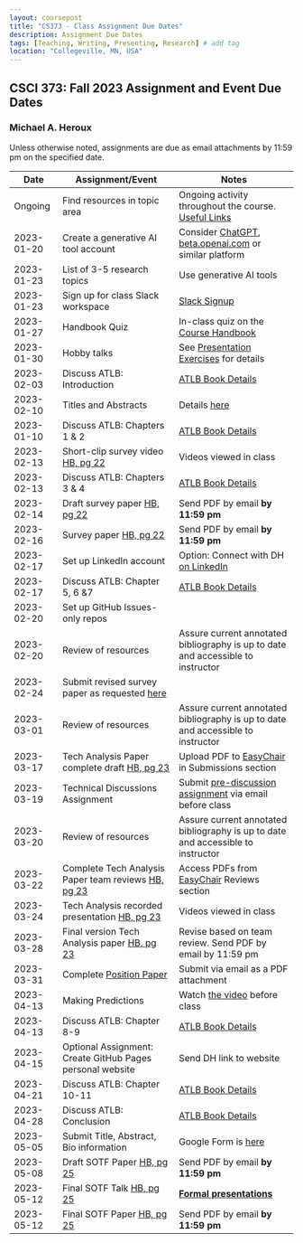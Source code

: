 ```yaml
---
layout: coursepost
title: "CS373 - Class Assignment Due Dates"
description: Assignment Due Dates
tags: [Teaching, Writing, Presenting, Research] # add tag
location: "Collegeville, MN, USA"
---
```


## CSCI 373: Fall 2023 Assignment and Event Due Dates

### Michael A. Heroux

Unless otherwise noted, assignments are due as email attachments by 11:59 pm on the specified date.

| **Date** | **Assignment/Event** | **Notes** |
| ---------- | --- | --- |
| Ongoing | Find resources in topic area | Ongoing activity throughout the course. [Useful Links](https://maherou.github.io/Teaching/files/CS373/CS373-Links/) |
| 2023-01-20 | Create a generative AI tool account | Consider [ChatGPT](https://chat.openai.com), [beta.openai.com](https://beta.openai.com) or similar platform |
| 2023-01-23 | List of 3-5 research topics | Use generative AI tools |
| 2023-01-23 | Sign up for class Slack workspace | [Slack Signup](https://join.slack.com/t/collegevilles23cs373/shared_invite/zt-1nbs0ayus-HYP0Xai25peHmL1DP9grPg)  |
| 2023-01-27 | Handbook Quiz | In-class quiz on the [Course Handbook](../CSCI373CourseHandbookLatestEdition.pdf) |
| 2023-01-30 | Hobby talks | See [Presentation Exercises](https://collegeville.github.io/Orator/PresentationsThatWork/) for details |
| 2023-02-03 | Discuss ATLB: Introduction | [ATLB Book Details](../ATLB-Discussion) |
| 2023-02-10 | Titles and Abstracts | Details [here](https://collegeville.github.io/Scribe/TitlesAndAbstractsThatWork/) |
| 2023-01-10 | Discuss ATLB: Chapters 1 & 2 | [ATLB Book Details](../ATLB-Discussion) |
| 2023-02-13 | Short-clip survey video [HB, pg 22](../CSCI373CourseHandbookLatestEdition.pdf) | Videos viewed in class  | 
| 2023-02-13 | Discuss ATLB: Chapters 3 & 4 | [ATLB Book Details](../ATLB-Discussion) |
| 2023-02-14 | Draft survey paper [HB, pg 22](../CSCI373CourseHandbookLatestEdition.pdf) | Send PDF by email **by 11:59 pm** |
| 2023-02-16 | Survey paper [HB, pg 22](../CSCI373CourseHandbookLatestEdition.pdf) | Send PDF by email **by 11:59 pm** |
| 2023-02-17 | Set up LinkedIn account | Option: Connect with DH [on LinkedIn](https://in.linkedin.com/in/michael-heroux-763590) |
| 2023-02-17 | Discuss ATLB: Chapter 5, 6 &7 | [ATLB Book Details](../ATLB-Discussion) |
| 2023-02-20 | Set up GitHub Issues-only repos| |
| 2023-02-20 | Review of resources | Assure current annotated bibliography is up to date and accessible to instructor |
| 2023-02-24 |Submit revised survey paper as requested [here](https://collegeville.github.io/Scribe/BetterTechnicalWriting/) | |
| 2023-03-01 | Review of resources | Assure current annotated bibliography is up to date and accessible to instructor |
| 2023-03-17 | Tech Analysis Paper complete draft [HB, pg 23](../CSCI373CourseHandbookLatestEdition.pdf) | Upload PDF to [EasyChair](https://easychair.org/conferences/?conf=spring2023tap) in Submissions section |
| 2023-03-19 | Technical Discussions Assignment | Submit [pre-discussion assignment](https://collegeville.github.io/Orator/DiscussionsThatWork/) via email before class |
| 2023-03-20 | Review of resources | Assure current annotated bibliography is up to date and accessible to instructor |
| 2023-03-22 | Complete Tech Analysis Paper team reviews [HB, pg 23](../CSCI373CourseHandbookLatestEdition.pdf) | Access PDFs from [EasyChair](https://easychair.org/conferences/?conf=spring2023tap) Reviews section |
| 2023-03-24 | Tech Analysis recorded presentation [HB, pg 23](../CSCI373CourseHandbookLatestEdition.pdf) | Videos viewed in class|
| 2023-03-28 | Final version Tech Analysis paper [HB, pg 23](../CSCI373CourseHandbookLatestEdition.pdf) | Revise based on team review. Send PDF by email by 11:59 pm |
| 2023-03-31 | Complete [Position Paper](https://collegeville.github.io/Scribe/PositionPapers/) | Submit via email as a PDF attachment | 
| 2023-04-13 | Making Predictions | Watch [the video](https://collegeville.github.io/Scribe/PredictionsThatWork/) before class |
| 2023-04-13 | Discuss ATLB: Chapter 8-9 | [ATLB Book Details](../ATLB-Discussion) |
| 2023-04-15 | Optional Assignment: Create GitHub Pages personal website | Send DH link to website |
| 2023-04-21 | Discuss ATLB: Chapter 10-11 | [ATLB Book Details](../ATLB-Discussion) |
| 2023-04-28 | Discuss ATLB: Conclusion | [ATLB Book Details](../ATLB-Discussion) |
| 2023-05-05 | Submit Title, Abstract, Bio information | Google Form is [here](https://forms.gle/1CBDwxUoPQbjLGib9) |
| 2023-05-08 | Draft SOTF Paper [HB, pg 25](../CSCI373CourseHandbookLatestEdition.pdf) | Send PDF by email **by 11:59 pm** |
| 2023-05-12 | Final SOTF Talk [HB, pg 25](../CSCI373CourseHandbookLatestEdition.pdf) | [**Formal presentations**](../2023-Fall-Final-Presentation-Schedule) |
| 2023-05-12 | Final SOTF Paper [HB, pg 25](../CSCI373CourseHandbookLatestEdition.pdf) | Send PDF by email **by 11:59 pm** |
